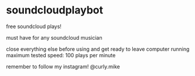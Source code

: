 # soundcloudplaybot
free soundcloud plays!


must have for any soundcloud musician

close everything else before using and get ready to leave computer running
maximum tested speed: 100 plays per minute


remember to follow my instagram! @curly.mike
